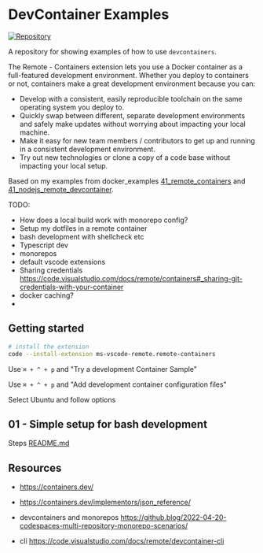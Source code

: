 # DevContainer Examples

[![Repository](https://skillicons.dev/icons?i=docker,bash,linux)](https://skillicons.dev)

A repository for showing examples of how to use `devcontainers`.  

The Remote - Containers extension lets you use a Docker container as a full-featured development environment. Whether you deploy to containers or not, containers make a great development environment because you can:

* Develop with a consistent, easily reproducible toolchain on the same operating system you deploy to.
* Quickly swap between different, separate development environments and safely make updates without worrying about impacting your local machine.
* Make it easy for new team members / contributors to get up and running in a consistent development environment.
* Try out new technologies or clone a copy of a code base without impacting your local setup.

Based on my examples from docker_examples [41_remote_containers](https://github.com/chrisguest75/docker_examples/tree/master/41_remote_containers) and [41_nodejs_remote_devcontainer](https://github.com/chrisguest75/docker_examples/tree/master/41_nodejs_remote_devcontainer).  


TODO:

* How does a local build work with monorepo config?
* Setup my dotfiles in a remote container
* bash development with shellcheck etc
* Typescript dev
* monorepos
* default vscode extensions
* Sharing credentials https://code.visualstudio.com/docs/remote/containers#_sharing-git-credentials-with-your-container
* docker caching?
* 

## Getting started

```sh
# install the extension
code --install-extension ms-vscode-remote.remote-containers
```



Use `⌘ + ^ + p` and "Try a development Container Sample"

Use `⌘ + ^ + p` and "Add development container configuration files"

Select Ubuntu and follow options


## 01 - Simple setup for bash development


Steps [README.md](./00_cheatsheet/README.md)  


## Resources

* https://containers.dev/
* https://containers.dev/implementors/json_reference/
* devcontainers and monorepos https://github.blog/2022-04-20-codespaces-multi-repository-monorepo-scenarios/

* cli https://code.visualstudio.com/docs/remote/devcontainer-cli
